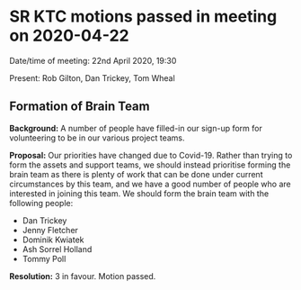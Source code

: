 # SR KTC motions passed in meeting on 2020-04-22

Date/time of meeting: 22nd April 2020, 19:30

Present: Rob Gilton, Dan Trickey, Tom Wheal

## Formation of Brain Team

**Background:**
A number of people have filled-in our sign-up form for volunteering to
be in our various project teams.

**Proposal:**
Our priorities have changed due to Covid-19.  Rather than trying to
form the assets and support teams, we should instead prioritise
forming the brain team as there is plenty of work that can be done
under current circumstances by this team, and we have a good number of
people who are interested in joining this team.  We should form the
brain team with the following people:

 - Dan Trickey
 - Jenny Fletcher
 - Dominik Kwiatek
 - Ash Sorrel Holland
 - Tommy Poll

**Resolution:**
3 in favour.  Motion passed.
